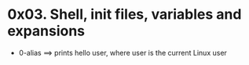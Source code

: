 # 0x03. Shell, init files, variables and expansions
- 0-alias ==>	prints hello user, where user is the current Linux user
